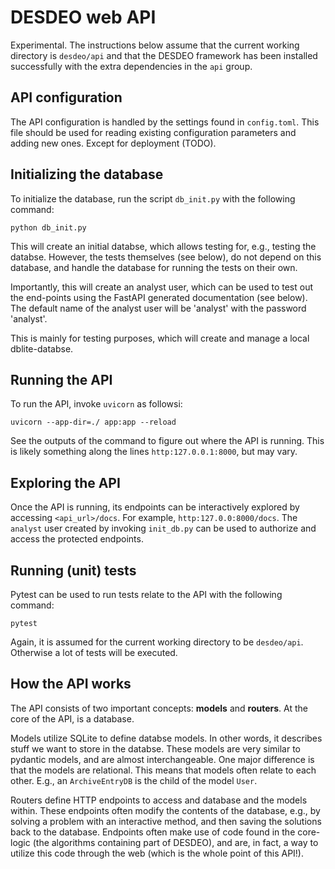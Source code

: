 # DESDEO web API
Experimental. The instructions below assume that the current working directory
is `desdeo/api` and that the DESDEO framework has been installed successfully
with the extra dependencies in the `api` group.

## API configuration

The API configuration is handled by the settings found in `config.toml`. This
file should be used for reading existing configuration parameters and adding
new ones. Except for deployment (TODO).

## Initializing the database

To initialize the database, run the script `db_init.py` with the following command:

```shell
python db_init.py
```

This will create an initial databse, which allows testing for, e.g., testing
the databse. However, the tests themselves (see below), do not depend on this
database, and handle the database for running the tests on their own.

Importantly, this will create an analyst user, which can be used to test out
the end-points using the FastAPI generated documentation (see below). The
default name of the analyst user will be 'analyst' with the password 'analyst'.

This is mainly for testing purposes, which will create and manage a local
dblite-databse.

## Running the API

To run the API, invoke `uvicorn` as followsi:

```shell
uvicorn --app-dir=./ app:app --reload
```
See the outputs of the command to figure out where the API is running. This is
likely something along the lines `http:127.0.0.1:8000`, but may vary.

## Exploring the API

Once the API is running, its endpoints can be interactively explored by accessing
`<api_url>/docs`. For example, `http:127.0.0:8000/docs`. The `analyst` user created by
invoking `init_db.py` can be used to authorize and access the protected endpoints.

## Running (unit) tests

Pytest can be used to run tests relate to the API with the following command:

```shell
pytest
```
Again, it is assumed for the current working directory to be `desdeo/api`.
Otherwise a lot of tests will be executed.

## How the API works

The API consists of two important concepts: __models__ and __routers__. At the
core of the API, is a database.

Models utilize SQLite to define databse models. In other words, it describes
stuff we want to store in the databse. These models are very similar to
pydantic models, and are almost interchangeable. One major difference is that
the models are relational. This means that models often relate to each other.
E.g., an `ArchiveEntryDB` is the child of the model `User`.

Routers define HTTP endpoints to access and database and the models within.
These endpoints often modify the contents of the database, e.g., by solving a
problem with an interactive method, and then saving the solutions back to the
database. Endpoints often make use of code found in the core-logic (the
algorithms containing part of DESDEO), and are, in fact, a way to utilize this
code through the web (which is the whole point of this API!).
